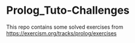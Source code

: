 # Prolog_Tuto-Challenges
This repo contains some solved exercises from https://exercism.org/tracks/prolog/exercises
